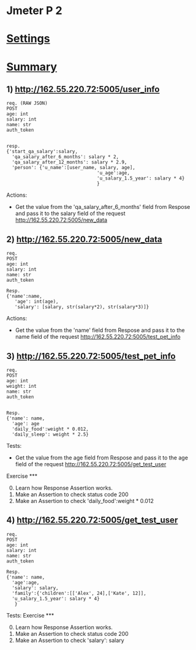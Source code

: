 # Jmeter P 2
# [Settings](https://github.com/MariaDash/Jmeter/blob/main/hw2.jmx)
# [Summary](https://github.com/MariaDash/Jmeter/blob/main/summary_hw2.csv)

## 1) http://162.55.220.72:5005/user_info
```
req. (RAW JSON)
POST
age: int
salary: int
name: str
auth_token


resp.
{'start_qa_salary':salary,
  'qa_salary_after_6_months': salary * 2,
  'qa_salary_after_12_months': salary * 2.9,
  'person': {'u_name':[user_name, salary, age],
                                 'u_age':age,
                                 'u_salary_1.5_year': salary * 4}
                                 }
```
Actions:
+ Get the value from the 'qa_salary_after_6_months' field from Respose and pass it to the salary field of the request http://162.55.220.72:5005/new_data


## 2) http://162.55.220.72:5005/new_data
```
req.
POST
age: int
salary: int
name: str
auth_token

Resp.
{'name':name,
   'age': int(age),
   'salary': [salary, str(salary*2), str(salary*3)]}
```
Actions:
+ Get the value from the 'name' field from Respose and pass it to the name field of the request http://162.55.220.72:5005/test_pet_info


## 3) http://162.55.220.72:5005/test_pet_info
```
req.
POST
age: int
weight: int
name: str
auth_token


Resp.
{'name': name,
  'age': age
  'daily_food':weight * 0.012,
  'daily_sleep': weight * 2.5}

```
Tests:
+ Get the value from the age field from Respose and pass it to the age field of the request http://162.55.220.72:5005/get_test_user


Exercise ***

0) Learn how Response Assertion works.
1) Make an Assertion to check status code 200
2) Make an Assertion to check 'daily_food':weight * 0.012



## 4) http://162.55.220.72:5005/get_test_user
```
req.
POST
age: int
salary: int
name: str
auth_token

Resp.
{'name': name,
  'age':age,
  'salary': salary,
  'family':{'children':[['Alex', 24],['Kate', 12]],
  'u_salary_1.5_year': salary * 4}
   }
```
Tests:
Exercise ***

0) Learn how Response Assertion works.
1) Make an Assertion to check status code 200
2) Make an Assertion to check 'salary': salary
